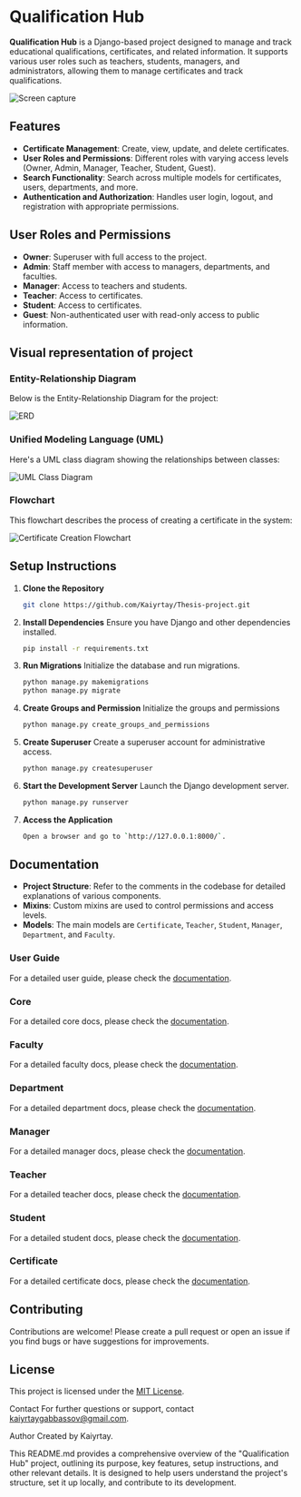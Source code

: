 # Qualification Hub

**Qualification Hub** is a Django-based project designed to manage and track educational qualifications, certificates, and related information. It supports various user roles such as teachers, students, managers, and administrators, allowing them to manage certificates and track qualifications.

![Screen capture](././qualification_hub/static/docs/video/screen-capture.gif)

<!-- **_Screen capture_**
<video width="700" height="300" controls>
  <source src="./qualification_hub/statics/docs/video/screen-capture.mp4" type="video/mp4">
  Your browser does not support the video tag.
</video> -->

## Features

- **Certificate Management**: Create, view, update, and delete certificates.
- **User Roles and Permissions**: Different roles with varying access levels (Owner, Admin, Manager, Teacher, Student, Guest).
- **Search Functionality**: Search across multiple models for certificates, users, departments, and more.
- **Authentication and Authorization**: Handles user login, logout, and registration with appropriate permissions.

## User Roles and Permissions

- **Owner**: Superuser with full access to the project.
- **Admin**: Staff member with access to managers, departments, and faculties.
- **Manager**: Access to teachers and students.
- **Teacher**: Access to certificates.
- **Student**: Access to certificates.
- **Guest**: Non-authenticated user with read-only access to public information.

## Visual representation of project

### Entity-Relationship Diagram

Below is the Entity-Relationship Diagram for the project:

![ERD](./qualification_hub/static/docs/jpg/ERD_v1.0.jpg)

### Unified Modeling Language (UML)

Here's a UML class diagram showing the relationships between classes:

![UML Class Diagram](./qualification_hub/static/docs/jpg/UML_v1.0.jpg)

### Flowchart

This flowchart describes the process of creating a certificate in the system:

![Certificate Creation Flowchart](./qualification_hub/static/docs/jpg/Certificates_flowcharts.jpg)

## Setup Instructions

1. **Clone the Repository**

   ```bash
   git clone https://github.com/Kaiyrtay/Thesis-project.git

   ```

2. **Install Dependencies**
   Ensure you have Django and other dependencies installed.

   ```bash
   pip install -r requirements.txt

   ```

3. **Run Migrations**
   Initialize the database and run migrations.

   ```bash
   python manage.py makemigrations
   python manage.py migrate

   ```

4. **Create Groups and Permission**
   Initialize the groups and permissions

   ```bash
   python manage.py create_groups_and_permissions

   ```

5. **Create Superuser**
   Create a superuser account for administrative access.

   ```bash
   python manage.py createsuperuser

   ```

6. **Start the Development Server**
   Launch the Django development server.

   ```bash
   python manage.py runserver

   ```

7. **Access the Application**
   ```bash
   Open a browser and go to `http://127.0.0.1:8000/`.
   ```

## Documentation

- **Project Structure**: Refer to the comments in the codebase for detailed explanations of various components.
- **Mixins**: Custom mixins are used to control permissions and access levels.
- **Models**: The main models are `Certificate`, `Teacher`, `Student`, `Manager`, `Department`, and `Faculty`.

### User Guide

For a detailed user guide, please check the [documentation](./qualification_hub/static/docs/user-guide.md).

### Core

For a detailed core docs, please check the [documentation](./qualification_hub/static/docs/core-docs.md).

### Faculty

For a detailed faculty docs, please check the [documentation](./qualification_hub/static/docs/faculty-docs.md).

### Department

For a detailed department docs, please check the [documentation](./qualification_hub/static/docs/department-docs.md).

### Manager

For a detailed manager docs, please check the [documentation](./qualification_hub/static/docs/manager-docs.md).

### Teacher

For a detailed teacher docs, please check the [documentation](./qualification_hub/static/docs/teacher-docs.md).

### Student

For a detailed student docs, please check the [documentation](./qualification_hub/static/docs/student-docs.md).

### Certificate

For a detailed certificate docs, please check the [documentation](./qualification_hub/static/docs/certificate-docs.md).

## Contributing

Contributions are welcome! Please create a pull request or open an issue if you find bugs or have suggestions for improvements.

## License

This project is licensed under the [MIT License](LICENSE).

Contact
For further questions or support, contact kaiyrtaygabbassov@gmail.com.

Author
Created by Kaiyrtay.

This README.md provides a comprehensive overview of the "Qualification Hub" project, outlining its purpose, key features, setup instructions, and other relevant details. It is designed to help users understand the project's structure, set it up locally, and contribute to its development.
